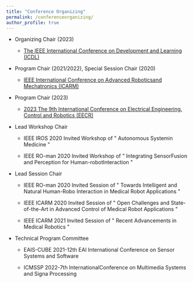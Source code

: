 ```yaml
---
title: "Conference Organizing"
permalink: /conferenceorganizing/
author_profile: true
---
```

* Organizing Chair (2023)

   * [The IEEE International Conference on Development and Learning (ICDL)](https://icdl2022.qmul.ac.uk/)

* Program Chair (2021/2022), Special Session Chair (2020)

   * [IEEE International Conference on Advanced Roboticsand Mechatronics (ICARM)](http://www.ieee-arm.org/)

*  Program Chair (2023)

   * [2023 The 9th International Conference on Electrical Engineering, Control and Robotics (EECR) ](http://www.eecr.org/)
  
* Lead Workshop Chair

   * IEEE IROS 2020 Invited Workshop of " Autonomous Systemin Medicine "

   * IEEE RO-man 2020 Invited Workshop of " Integrating SensorFusion and Perception for Human-robotInteraction "

* Lead Session Chair

   * IEEE RO-man 2020 Invited Session of " Towards Intelligent and Natural Human-Robo Interaction in Medical Robot Applications "

   * IEEE ICARM 2020 Invited Session of " Open Challenges and State-of-the-Art in Advanced Control of Medical Robot Applications "

   * IEEE ICARM 2021 Invited Session of " Recent Advancements in Medical Robotics "

* Technical Program Committee

   * EAIS-CUBE 2021-12th EAI International Conference on Sensor Systems and Software

   * ICMSSP 2022-7th InternationalConference on Multimedia Systems and Signa Processing

